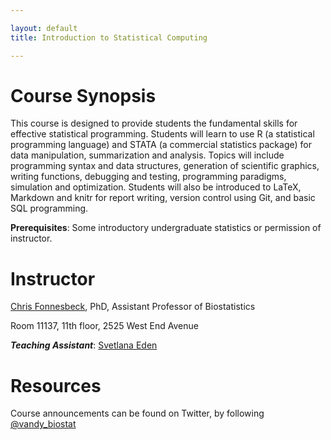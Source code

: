 ```yaml
---

layout: default
title: Introduction to Statistical Computing

---
```


# Course Synopsis

This course is designed to provide students the fundamental skills for
effective statistical programming. Students will learn to use R (a
statistical programming language) and STATA (a commercial statistics
package) for data manipulation, summarization and analysis. Topics will
include programming syntax and data structures, generation of scientific
graphics, writing functions, debugging and testing, programming
paradigms, simulation and optimization. Students will also be introduced
to LaTeX, Markdown and knitr for report writing, version control using
Git, and basic SQL programming.

**Prerequisites**: Some introductory undergraduate statistics or
permission of instructor.

# Instructor

[Chris Fonnesbeck](chris.fonnesbeck@vanderbilt.edu), PhD, Assistant Professor of Biostatistics

Room 11137, 11th floor, 2525 West End Avenue

***Teaching Assistant***: [Svetlana Eden](svetlana.eden@vanderbilt.edu)


# Resources

Course announcements can be found on Twitter, by following
[@vandy\_biostat](https://twitter.com/#!/vandy_biostat)
